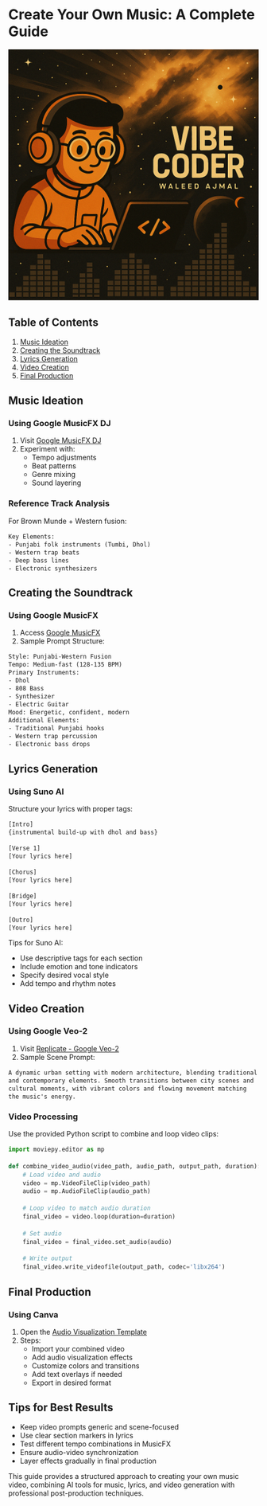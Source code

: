# Create Your Own Music: A Complete Guide

![Guide Cover](./cover.png)

## Table of Contents
1. [Music Ideation](#music-ideation)
2. [Creating the Soundtrack](#creating-the-soundtrack)
3. [Lyrics Generation](#lyrics-generation)
4. [Video Creation](#video-creation)
5. [Final Production](#final-production)

## Music Ideation
### Using Google MusicFX DJ
1. Visit [Google MusicFX DJ](https://labs.google/fx/tools/music-fx-dj)
2. Experiment with:
   - Tempo adjustments
   - Beat patterns
   - Genre mixing
   - Sound layering

### Reference Track Analysis
For Brown Munde + Western fusion:
```plaintext
Key Elements:
- Punjabi folk instruments (Tumbi, Dhol)
- Western trap beats
- Deep bass lines
- Electronic synthesizers
```

## Creating the Soundtrack
### Using Google MusicFX
1. Access [Google MusicFX](https://labs.google/fx/tools/music-fx)
2. Sample Prompt Structure:
```plaintext
Style: Punjabi-Western Fusion
Tempo: Medium-fast (128-135 BPM)
Primary Instruments:
- Dhol
- 808 Bass
- Synthesizer
- Electric Guitar
Mood: Energetic, confident, modern
Additional Elements:
- Traditional Punjabi hooks
- Western trap percussion
- Electronic bass drops
```

## Lyrics Generation
### Using Suno AI
Structure your lyrics with proper tags:

```plaintext
[Intro]
{instrumental build-up with dhol and bass}

[Verse 1]
[Your lyrics here]

[Chorus]
[Your lyrics here]

[Bridge]
[Your lyrics here]

[Outro]
[Your lyrics here]
```

Tips for Suno AI:
- Use descriptive tags for each section
- Include emotion and tone indicators
- Specify desired vocal style
- Add tempo and rhythm notes

## Video Creation
### Using Google Veo-2
1. Visit [Replicate - Google Veo-2](https://replicate.com/google/veo-2)
2. Sample Scene Prompt:
```plaintext
A dynamic urban setting with modern architecture, blending traditional and contemporary elements. Smooth transitions between city scenes and cultural moments, with vibrant colors and flowing movement matching the music's energy.
```

### Video Processing
Use the provided Python script to combine and loop video clips:

```python:main.py
import moviepy.editor as mp

def combine_video_audio(video_path, audio_path, output_path, duration):
    # Load video and audio
    video = mp.VideoFileClip(video_path)
    audio = mp.AudioFileClip(audio_path)
    
    # Loop video to match audio duration
    final_video = video.loop(duration=duration)
    
    # Set audio
    final_video = final_video.set_audio(audio)
    
    # Write output
    final_video.write_videofile(output_path, codec='libx264')
```

## Final Production
### Using Canva
1. Open the [Audio Visualization Template](https://www.canva.com/design/DAGlFfaPdeU/mCDdN4FhQqsP7CqX8l4xCg/edit)
2. Steps:
   - Import your combined video
   - Add audio visualization effects
   - Customize colors and transitions
   - Add text overlays if needed
   - Export in desired format

## Tips for Best Results
- Keep video prompts generic and scene-focused
- Use clear section markers in lyrics
- Test different tempo combinations in MusicFX
- Ensure audio-video synchronization
- Layer effects gradually in final production

This guide provides a structured approach to creating your own music video, combining AI tools for music, lyrics, and video generation with professional post-production techniques.